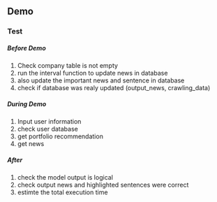 ## Demo
 
### Test

##### Before Demo
1. Check company table is not empty
2. run the interval function to update news in database
3. also update the important news and sentence in database
4. check if database was realy updated (output_news, crawling_data)


##### During Demo
1. Input user information
2. check user database
3. get portfolio recommendation
4. get news


##### After
1. check the model output is logical
2. check output news and highlighted sentences were correct
3. estimte the total execution time
